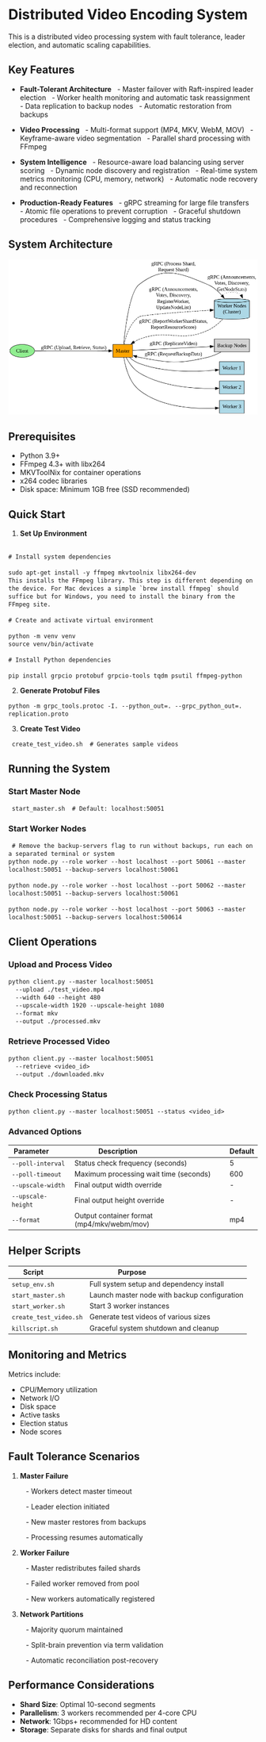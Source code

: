 # Distributed Video Encoding System

This is a distributed video processing system with fault tolerance, leader election, and automatic scaling capabilities.

## Key Features

- **Fault-Tolerant Architecture**
    - Master failover with Raft-inspired leader election
    - Worker health monitoring and automatic task reassignment
    - Data replication to backup nodes
    - Automatic restoration from backups

- **Video Processing**
    - Multi-format support (MP4, MKV, WebM, MOV)
    - Keyframe-aware video segmentation
    - Parallel shard processing with FFmpeg

- **System Intelligence**
    - Resource-aware load balancing using server scoring
    - Dynamic node discovery and registration
    - Real-time system metrics monitoring (CPU, memory, network)
    - Automatic node recovery and reconnection

- **Production-Ready Features**
    - gRPC streaming for large file transfers
    - Atomic file operations to prevent corruption
    - Graceful shutdown procedures
    - Comprehensive logging and status tracking

## System Architecture

![Distributed Video Encoding](./design.png)

## Prerequisites

- Python 3.9+
- FFmpeg 4.3+ with libx264
- MKVToolNix for container operations
- x264 codec libraries
- Disk space: Minimum 1GB free (SSD recommended)

## Quick Start

1. **Set Up Environment**

```

# Install system dependencies

sudo apt-get install -y ffmpeg mkvtoolnix libx264-dev
This installs the FFmpeg library. This step is different depending on the device. For Mac devices a simple `brew install ffmpeg` should suffice but for Windows, you need to install the binary from the FFmpeg site.

# Create and activate virtual environment

python -m venv venv
source venv/bin/activate

# Install Python dependencies

pip install grpcio protobuf grpcio-tools tqdm psutil ffmpeg-python
```

2. **Generate Protobuf Files**

```
python -m grpc_tools.protoc -I. --python_out=. --grpc_python_out=. replication.proto
```

3. **Create Test Video**

```
 create_test_video.sh  # Generates sample videos
```

## Running the System

### Start Master Node

```
 start_master.sh  # Default: localhost:50051
```

### Start Worker Nodes

```
 # Remove the backup-servers flag to run without backups, run each on a separated terminal or system
python node.py --role worker --host localhost --port 50061 --master localhost:50051 --backup-servers localhost:50061

python node.py --role worker --host localhost --port 50062 --master localhost:50051 --backup-servers localhost:50061

python node.py --role worker --host localhost --port 50063 --master localhost:50051 --backup-servers localhost:500614
```

## Client Operations

### Upload and Process Video

```
python client.py --master localhost:50051
  --upload ./test_video.mp4
  --width 640 --height 480
  --upscale-width 1920 --upscale-height 1080
  --format mkv
  --output ./processed.mkv
```

### Retrieve Processed Video

```
python client.py --master localhost:50051
  --retrieve <video_id>
  --output ./downloaded.mkv
```

### Check Processing Status

```
python client.py --master localhost:50051 --status <video_id>
```

### Advanced Options

| Parameter          | Description                                  | Default |
| ------------------ | -------------------------------------------- | ------- |
| `--poll-interval`  | Status check frequency (seconds)             | 5       |
| `--poll-timeout`   | Maximum processing wait time (seconds)       | 600     |
| `--upscale-width`  | Final output width override                  | -       |
| `--upscale-height` | Final output height override                 | -       |
| `--format`         | Output container format (mp4/mkv/webm/mov)   | mp4     |

## Helper Scripts

| Script                 | Purpose                                      |
| ---------------------- | -------------------------------------------- |
| `setup_env.sh`         | Full system setup and dependency install     |
| `start_master.sh`      | Launch master node with backup configuration |
| `start_worker.sh`      | Start 3 worker instances                     |
| `create_test_video.sh` | Generate test videos of various sizes        |
| `killscript.sh`        | Graceful system shutdown and cleanup         |

## Monitoring and Metrics

Metrics include:

- CPU/Memory utilization
- Network I/O
- Disk space
- Active tasks
- Election status
- Node scores

## Fault Tolerance Scenarios

1. **Master Failure**
   
      - Workers detect master timeout
   
      - Leader election initiated
   
      - New master restores from backups
   
      - Processing resumes automatically
   

3. **Worker Failure**
   
      - Master redistributes failed shards
   
      - Failed worker removed from pool
   
      - New workers automatically registered
   

5. **Network Partitions**
   
      - Majority quorum maintained
   
      - Split-brain prevention via term validation
   
      - Automatic reconciliation post-recovery
   

## Performance Considerations

- **Shard Size**: Optimal 10-second segments
- **Parallelism**: 3 workers recommended per 4-core CPU
- **Network**: 1Gbps+ recommended for HD content
- **Storage**: Separate disks for shards and final output
